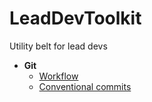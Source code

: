 # LeadDevToolkit
Utility belt for lead devs

- **Git**
    - [Workflow](/git/BRANCH.md)
    - [Conventional commits](/git/COMMIT.md)